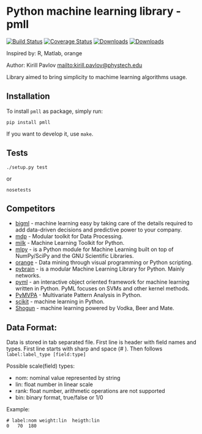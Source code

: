 # Python machine learning library - pmll

[![Build Status](https://travis-ci.org/pavlov99/pmll.png?branch=master)](https://travis-ci.org/pavlov99/pmll)
[![Coverage Status](https://coveralls.io/repos/pavlov99/pmll/badge.png)](https://coveralls.io/r/pavlov99/pmll)
[![Downloads](https://pypip.in/v/pmll/badge.png)](https://crate.io/packages/pmll)
[![Downloads](https://pypip.in/d/pmll/badge.png)](https://crate.io/packagew/pmll)

Inspired by: R, Matlab, orange

Author: Kirill Pavlov <mailto:kirill.pavlov@phystech.edu>

Library aimed to bring simplicity to machime learning algorithms usage.

## Installation
To install `pmll` as package, simply run:

    pip install pmll

If you want to develop it, use `make`.

## Tests

    ./setup.py test

or

    nosetests

## Competitors

* [bigml](https://github.com/bigmlcom/python) - machine learning easy by taking care of the details required to add data-driven decisions and predictive power to your company.
* [mdp](http://mdp-toolkit.sourceforge.net/) - Modular toolkit for Data Processing.
* [milk](http://luispedro.org/software/milk) - Machine Learning Toolkit for Python.
* [mlpy](http://mlpy.sourceforge.net/) - is a Python module for Machine Learning built on top of NumPy/SciPy and the GNU Scientific Libraries.
* [orange](http://orange.biolab.si/) - Data mining through visual programming or Python scripting.
* [pybrain](http://pybrain.org/) - is a modular Machine Learning Library for Python. Mainly networks.
* [pyml](http://pyml.sourceforge.net/) - an interactive object oriented framework for machine learning written in Python. PyML focuses on SVMs and other kernel methods.
* [PyMVPA](http://www.pymvpa.org/) - Multivariate Pattern Analysis in Python.
* [scikit](http://scikit-learn.org/stable/) - machine learning in Python.
* [Shogun](http://shogun-toolbox.org/) - machine learning powered by Vodka, Beer and Mate.


## Data Format:
Data is stored in tab separated file. First line is header with field names and types. First line starts with sharp and space (# ). Then follows `label:label_type [field:type]`

Possible scale(field) types:

* nom:  nominal value represented by string
* lin:  float number in linear scale
* rank: float number, arithmetic operations are not supported
* bin:  binary format, true/false or 1/0

Example:

    # label:nom	weight:lin	heigth:lin
    0	70	180
